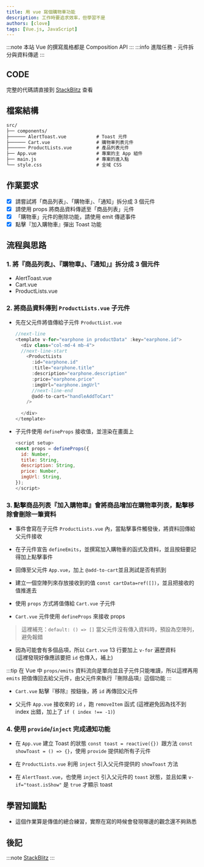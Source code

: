```yaml
---
title: 用 vue 寫個購物車功能
description: 工作時要追求效率，但學習不是
authors: [clove]
tags: [Vue.js, JavaScript]
---
```

:::note
本站 Vue 的撰寫風格都是 Composition API
:::
:::info
進階任務 - 元件拆分與資料傳遞
:::

## CODE

完整的代碼請直接到 [StackBlitz](https://stackblitz.com/edit/vitejs-vite-rxjn4oye?file=src%2FApp.vue) 查看

## 檔案結構
```md
src/
├── components/                  
├────── AlertToast.vue           # Toast 元件
├────── Cart.vue                 # 購物車列表元件
├────── ProductLists.vue         # 產品列表元件
├── App.vue                      # 專案的主 App 組件
├── main.js                      # 專案的進入點
└── style.css                    # 全域 CSS
```

## 作業要求
- [x] 請嘗試將「商品列表」、「購物車」、「通知」拆分成 3 個元件
- [x] 請使用 props 將商品資料傳遞至「商品列表」元件
- [x] 「購物車」元件的刪除功能，請使用 emit 傳遞事件
- [x] 點擊『加入購物車』彈出 Toast 功能

## 流程與思路


### 1. 將『商品列表』、『購物車』、『通知」』拆分成 3 個元件
  - AlertToast.vue
  - Cart.vue
  - ProductLists.vue

### 2. 將商品資料傳到 `ProductLists.vue` 子元件
  - 先在父元件將值傳給子元件 `ProductList.vue`
    ```js title="App.vue"
    //next-line
    <template v-for="earphone in productData" :key="earphone.id">
      <div class="col-md-4 mb-4">
      //next-line-start
        <ProductLists
          :id="earphone.id"
          :title="earphone.title"
          :description="earphone.description"
          :price="earphone.price"
          :imgUrl="earphone.imgUrl"
          //next-line-end
          @add-to-cart="handleAddToCart"
        />
        
      </div>
    </template>
    ```
  - 子元件使用 `defineProps` 接收值，並渲染在畫面上
    ```js title="ProductLists.vue"
    <script setup>
    const props = defineProps({
      id: Number,
      title: String,
      description: String,
      price: Number,
      imgUrl: String,
    });
    </script>
    ```

### 3. 點擊商品列表『加入購物車』會將商品增加在購物車列表，點擊移除會刪除一筆資料
  - 事件會寫在子元件 `ProductLists.vue` 內，當點擊事件觸發後，將資料回傳給父元件接收
  - 在子元件宣告 `defineEmits`，並撰寫加入購物車的函式及資料，並且按鈕要記得加上點擊事件

  - 回傳至父元件 `App.vue`，加上 `@add-to-cart`並且測試是否有抓到
  - 建立一個空陣列來存放接收到的值 `const cartData=ref([])`，並且把接收的值推進去

  - 使用 `props` 方式將值傳給 `Cart.vue` 子元件
  - `Cart.vue` 元件使用 `defineProps` 來接收 props

  > 這裡補充：`default: () => []` 當父元件沒有傳入資料時，預設為空陣列，避免報錯

  - 因為可能會有多個品項，所以 `Cart.vue` 13 行要加上 `v-for` 遍歷資料\
    (這裡發現好像應該要把 `id` 也傳入，補上)

:::tip
在 Vue 中 `props/emits` 資料流向是單向並且子元件只能唯讀，所以這裡再用 `emits` 把值傳回去給父元件，由父元件來執行『刪除品項』這個功能
:::
  - `Cart.vue` 點擊『移除』按鈕後，將 `id` 再傳回父元件

  - 父元件 `App.vue` 接收來的 `id` ，跑 `removeItem` 函式
    (這裡避免因為找不到 index 出錯，加上了 `if ( index !== -1)`)

### 4. 使用 `provide`/`inject` 完成通知功能
  - 在 `App.vue` 建立 Toast 的狀態 `const toast = reactive({}) `跟方法 `const showToast = () => {}`，使用 `provide` 提供給所有子元件

  - 在 `ProductLists.vue` 利用 `inject` 引入父元件提供的 `showToast` 方法

  - 在 `AlertToast.vue`，也使用 `inject` 引入父元件的 `toast` 狀態，並且如果 `v-if="toast.isShow"` 是 `true` 才顯示 toast


## 學習知識點

- 這個作業算是傳值的總合練習，實際在寫的時候會發現哪邊的觀念還不夠熟悉

## 後記

:::note
[StackBlitz](https://stackblitz.com/edit/vitejs-vite-rxjn4oye?file=README.md)
:::
